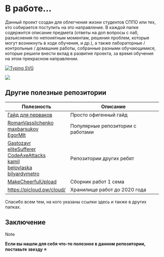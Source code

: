 # В работе...

Данный проект создан для облегчения жизни студентов СППО или тех, кто собирается поступить на это направление.
В каждой папке содержится описание предмета (ответы на доп вопросы с лаб, разъяснения по непонятным моментам, решения проблем, которые могут возникнуть в ходе обучения, и др.), а также лабораторные / контрольные / домашние работы, собранные разными обучающимися, которые решили внести вклад в развитие проекта, за время обучения на этом прекрасном направлении.

[![Typing SVG](https://readme-typing-svg.herokuapp.com?color=%2336BCF7&width=500&lines=ИТМО+-+институт+тёплых+мужских+отношений)](https://git.io/typing-svg)

![](https://i.imgur.com/Vo4rI3K.gif)
<!---
## Дисклеймер
Среди авторов есть только 1 гений (L1mPeX), остальные обычные люди, поэтому возможны ошибки и неточности
-->
## Другие полезные репозитории
| Полезность                                                                                                                                                                                                                                                                                                                       | Описание                          |
|----------------------------------------------------------------------------------------------------------------------------------------------------------------------------------------------------------------------------------------------------------------------------------------------------------------------------------|-----------------------------------|
| [Гайд для перваков](https://github.com/Imtjl/1st-year-guide)                                                                                                                                                                                                                                                                     | Просто офигенный гайд             |
| [RomanVassilchenko](https://github.com/RomanVassilchenko/ITMOProjects)<br/>[maxbarsukov](https://github.com/maxbarsukov/itmo)<br/>[EgorMIt](https://github.com/EgorMIt/ITMO)                                                                                                                                                     | Популярные репозитории с работами |
| [Gastozavr](https://github.com/Gastozavr/itmo)<br/>[eliteSufferer](https://github.com/eliteSufferer/ITMO_Studies)<br/>[CodeAxeAttacks](https://github.com/CodeAxeAttacks/SystemApplicationSoftware-09.03.04-ITMO)<br/>[kamil](https://github.com/pro100kamil/itmo/)<br/>[belovlaska](https://github.com/belovlaska/itmo)<br/>[bilyardvmetro](https://github.com/bilyardvmetro/ITMO-System-Application-Software) | Репозитории других ребят          |
| [MakeCheerfulUpload](https://github.com/orgs/MakeCheerfulUpload/repositories)                                                                                                                                                                                                                                                    | Сборник работ 1 сема              |
| https://picloud.pw/cloud/                                                                                                                                                                                                                                                                                                        | Хранилище работ до 2020 года      |

Спасибо всем тем, на кого указаны ссылки здесь и также в других папках. 
<!---
## Лекторы / практики

По данной [ссылке](how-to-choose-a-teacher.md) вы сможете ознакомиться с советами по выбору преподавателей от разных обучающихся.
--->
## Заключение
> [!NOTE]
> <b>Если вы нашли для себя что-то полезное в данном репозитории, поставьте звезду :star:</b>
